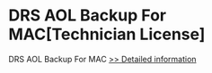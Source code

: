 # DRS AOL Backup For MAC[Technician License]
DRS AOL Backup For MAC
[>> Detailed information](https://secure.shareit.com/shareit/product.html?productid=301004906&affiliateid=200057808)